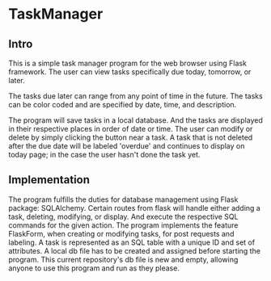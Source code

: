 # TaskManager 
## Intro
This is a simple task manager program for the web browser using Flask framework. The user can view tasks specifically due today, tomorrow, or later. 

The tasks due later can range from any point of time in the future. The tasks can be color coded and are specified by date, time, and description. 

The program will save tasks in a local database. And the tasks are displayed in their respective places in order of date or time. The user can modify or delete by simply clicking the button near a task. A task that is not deleted after the due date will be labeled 'overdue' and continues to display on today page; in the case the user hasn't done the task yet.

## Implementation 
The program fulfills the duties for database management using Flask package: SQLAlchemy. Certain routes from flask will handle either adding a task, deleting, modifying, or display. And execute the respective SQL commands for the given action. The program implements the feature FlaskForm, when creating or modifying tasks, for post requests and labeling. A task is represented as an SQL table with a unique ID and set of attributes. A local db file has to be created and assigned before starting the program. This current repository's db file is new and empty, allowing anyone to use this program and run as they please.



